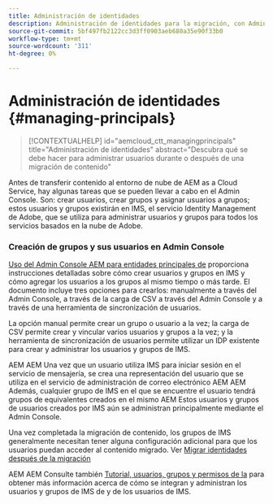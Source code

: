 ```yaml
---
title: Administración de identidades
description: Administración de identidades para la migración, con Admin Console
source-git-commit: 5bf497fb2122cc3d3ff0903aeb680a35e90f33b0
workflow-type: tm+mt
source-wordcount: '311'
ht-degree: 0%

---
```



# Administración de identidades {#managing-principals}

>[!CONTEXTUALHELP]
>id="aemcloud_ctt_managingprincipals"
>title="Administración de identidades"
>abstract="Descubra qué se debe hacer para administrar usuarios durante o después de una migración de contenido"

Antes de transferir contenido al entorno de nube de AEM as a Cloud Service, hay algunas tareas que se pueden llevar a cabo en el Admin Console.  Son: crear usuarios, crear grupos y asignar usuarios a grupos; estos usuarios y grupos existirán en IMS, el servicio Identity Management de Adobe, que se utiliza para administrar usuarios y grupos para todos los servicios basados en la nube de Adobe.

### Creación de grupos y sus usuarios en Admin Console

[Uso del Admin Console AEM para entidades principales de](https://experienceleague.adobe.com/en/docs/experience-manager-cloud-service/content/security/ims-support#how-to-set-up) proporciona instrucciones detalladas sobre cómo crear usuarios y grupos en IMS y cómo agregar los usuarios a los grupos al mismo tiempo o más tarde.  El documento incluye tres opciones para crearlos: manualmente a través del Admin Console, a través de la carga de CSV a través del Admin Console y a través de una herramienta de sincronización de usuarios.

La opción manual permite crear un grupo o usuario a la vez; la carga de CSV permite crear y vincular varios usuarios y grupos a la vez; y la herramienta de sincronización de usuarios permite utilizar un IDP existente para crear y administrar los usuarios y grupos de IMS.

AEM AEM Una vez que un usuario utiliza IMS para iniciar sesión en el servicio de mensajería, se crea una representación del usuario que se utiliza en el servicio de administración de correo electrónico  AEM AEM Además, cualquier grupo de IMS en el que se encuentre el usuario tendrá grupos de equivalentes creados en el mismo  AEM Estos usuarios y grupos de usuarios creados por IMS aún se administran principalmente mediante el Admin Console.

Una vez completada la migración de contenido, los grupos de IMS generalmente necesitan tener alguna configuración adicional para que los usuarios puedan acceder al contenido migrado.  Ver [Migrar identidades después de la migración](/help/journey-migration/managing-principals-after-migration.md)

AEM AEM Consulte también [Tutorial, usuarios, grupos y permisos de la](https://experienceleague.adobe.com/en/docs/experience-manager-learn/cloud-service/accessing/aem-users-groups-and-permissions) para obtener más información acerca de cómo se integran y administran los usuarios y grupos de IMS de y de los usuarios de IMS.
